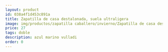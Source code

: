 ```yaml
---
layout: product
id: 038a4f1d453c891a
title: Zapatilla de casa destalonada, suela ultraligera
image: img/productos/zapatilla caballero/invierno/Zapatilla de casa destalonada, suela ultraligera=27=doble=azul marino vulladi.webp
price: 27
tags: doble
description: azul marino vulladi
order: 0
---
```

